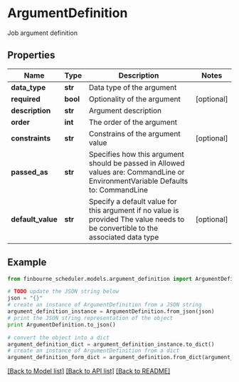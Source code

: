 # ArgumentDefinition

Job argument definition

## Properties
Name | Type | Description | Notes
------------ | ------------- | ------------- | -------------
**data_type** | **str** | Data type of the argument | 
**required** | **bool** | Optionality of the argument | [optional] 
**description** | **str** | Argument description | 
**order** | **int** | The order of the argument | 
**constraints** | **str** | Constrains of the argument value | [optional] 
**passed_as** | **str** | Specifies how this argument should be passed in  Allowed values are: CommandLine or EnvironmentVariable    Defaults to: CommandLine | 
**default_value** | **str** | Specify a default value for this argument if no value is provided  The value needs to be convertible to the associated data type | [optional] 

## Example

```python
from finbourne_scheduler.models.argument_definition import ArgumentDefinition

# TODO update the JSON string below
json = "{}"
# create an instance of ArgumentDefinition from a JSON string
argument_definition_instance = ArgumentDefinition.from_json(json)
# print the JSON string representation of the object
print ArgumentDefinition.to_json()

# convert the object into a dict
argument_definition_dict = argument_definition_instance.to_dict()
# create an instance of ArgumentDefinition from a dict
argument_definition_form_dict = argument_definition.from_dict(argument_definition_dict)
```
[[Back to Model list]](../README.md#documentation-for-models) [[Back to API list]](../README.md#documentation-for-api-endpoints) [[Back to README]](../README.md)


